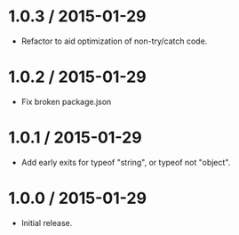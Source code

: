 1.0.3 / 2015-01-29
=================
  * Refactor to aid optimization of non-try/catch code.

1.0.2 / 2015-01-29
=================
  * Fix broken package.json

1.0.1 / 2015-01-29
=================
  * Add early exits for typeof "string", or typeof not "object".

1.0.0 / 2015-01-29
=================
  * Initial release.
